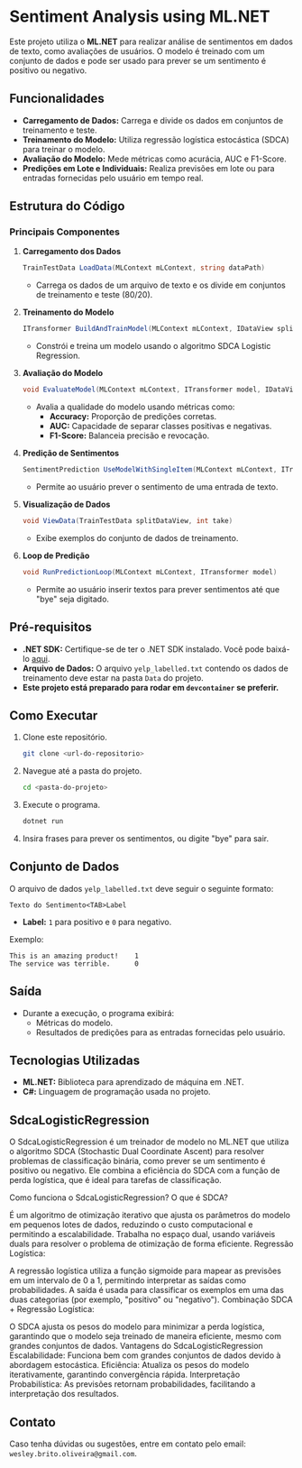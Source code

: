 # Sentiment Analysis using ML.NET

Este projeto utiliza o **ML.NET** para realizar análise de sentimentos em dados de texto, como avaliações de usuários. O modelo é treinado com um conjunto de dados e pode ser usado para prever se um sentimento é positivo ou negativo.

## Funcionalidades
- **Carregamento de Dados:** Carrega e divide os dados em conjuntos de treinamento e teste.
- **Treinamento do Modelo:** Utiliza regressão logística estocástica (SDCA) para treinar o modelo.
- **Avaliação do Modelo:** Mede métricas como acurácia, AUC e F1-Score.
- **Predições em Lote e Individuais:** Realiza previsões em lote ou para entradas fornecidas pelo usuário em tempo real.

## Estrutura do Código

### Principais Componentes

1. **Carregamento dos Dados**
   ```csharp
   TrainTestData LoadData(MLContext mLContext, string dataPath)
   ```
   - Carrega os dados de um arquivo de texto e os divide em conjuntos de treinamento e teste (80/20).

2. **Treinamento do Modelo**
   ```csharp
   ITransformer BuildAndTrainModel(MLContext mLContext, IDataView splitTrainSet)
   ```
   - Constrói e treina um modelo usando o algoritmo SDCA Logistic Regression.

3. **Avaliação do Modelo**
   ```csharp
   void EvaluateModel(MLContext mLContext, ITransformer model, IDataView splitTestSet)
   ```
   - Avalia a qualidade do modelo usando métricas como:
     - **Accuracy:** Proporção de predições corretas.
     - **AUC:** Capacidade de separar classes positivas e negativas.
     - **F1-Score:** Balanceia precisão e revocação.

4. **Predição de Sentimentos**
   ```csharp
   SentimentPrediction UseModelWithSingleItem(MLContext mLContext, ITransformer model, string sentiment)
   ```
   - Permite ao usuário prever o sentimento de uma entrada de texto.

5. **Visualização de Dados**
   ```csharp
   void ViewData(TrainTestData splitDataView, int take)
   ```
   - Exibe exemplos do conjunto de dados de treinamento.

6. **Loop de Predição**
   ```csharp
   void RunPredictionLoop(MLContext mLContext, ITransformer model)
   ```
   - Permite ao usuário inserir textos para prever sentimentos até que "bye" seja digitado.

## Pré-requisitos
- **.NET SDK:** Certifique-se de ter o .NET SDK instalado. Você pode baixá-lo [aqui](https://dotnet.microsoft.com/download).
- **Arquivo de Dados:** O arquivo `yelp_labelled.txt` contendo os dados de treinamento deve estar na pasta `Data` do projeto.
- **Este projeto está preparado para rodar em `devcontainer` se preferir.**

## Como Executar

1. Clone este repositório.
   ```bash
   git clone <url-do-repositorio>
   ```

2. Navegue até a pasta do projeto.
   ```bash
   cd <pasta-do-projeto>
   ```

3. Execute o programa.
   ```bash
   dotnet run
   ```

4. Insira frases para prever os sentimentos, ou digite "bye" para sair.

## Conjunto de Dados

O arquivo de dados `yelp_labelled.txt` deve seguir o seguinte formato:
```
Texto do Sentimento<TAB>Label
```
- **Label:** `1` para positivo e `0` para negativo.

Exemplo:
```
This is an amazing product!    1
The service was terrible.      0
```

## Saída
- Durante a execução, o programa exibirá:
  - Métricas do modelo.
  - Resultados de predições para as entradas fornecidas pelo usuário.

## Tecnologias Utilizadas
- **ML.NET:** Biblioteca para aprendizado de máquina em .NET.
- **C#:** Linguagem de programação usada no projeto.

## SdcaLogisticRegression
O SdcaLogisticRegression é um treinador de modelo no ML.NET que utiliza o algoritmo SDCA (Stochastic Dual Coordinate Ascent) para resolver problemas de classificação binária, como prever se um sentimento é positivo ou negativo. Ele combina a eficiência do SDCA com a função de perda logística, que é ideal para tarefas de classificação.

Como funciona o SdcaLogisticRegression?
O que é SDCA?

É um algoritmo de otimização iterativo que ajusta os parâmetros do modelo em pequenos lotes de dados, reduzindo o custo computacional e permitindo a escalabilidade.
Trabalha no espaço dual, usando variáveis duals para resolver o problema de otimização de forma eficiente.
Regressão Logística:

A regressão logística utiliza a função sigmoide para mapear as previsões em um intervalo de 0 a 1, permitindo interpretar as saídas como probabilidades.
A saída é usada para classificar os exemplos em uma das duas categorias (por exemplo, "positivo" ou "negativo").
Combinação SDCA + Regressão Logística:

O SDCA ajusta os pesos do modelo para minimizar a perda logística, garantindo que o modelo seja treinado de maneira eficiente, mesmo com grandes conjuntos de dados.
Vantagens do SdcaLogisticRegression
Escalabilidade: Funciona bem com grandes conjuntos de dados devido à abordagem estocástica.
Eficiência: Atualiza os pesos do modelo iterativamente, garantindo convergência rápida.
Interpretação Probabilística: As previsões retornam probabilidades, facilitando a interpretação dos resultados.

## Contato
Caso tenha dúvidas ou sugestões, entre em contato pelo email: `wesley.brito.oliveira@gmail.com`.
